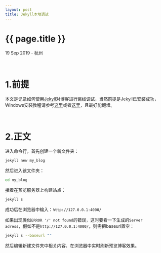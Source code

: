 ```yaml
---
layout: post
title: Jekyll本地调试
---
```


{{ page.title }}
================

<p class="meta">19 Sep 2019 - 杭州</p>

<br>

# 1.前提

本文是记录如何使用[Jekyll](https://jekyllcn.com/)对博客进行离线调试，当然前提是Jekyll已安装成功，
Windows安装教程请参考[这里](http://jekyll-windows.juthilo.com/)或者[这里](https://www.jianshu.com/p/310d796cf5f3)，且最好能翻墙。

<br>

# 2.正文

进入命令行，首先创建一个新文件夹：

```bash
jekyll new my_blog
```

然后进入该文件夹：

```bash
cd my_blog
```

接着在预览服务器上构建站点：

```bash
jekyll s
```

成功后在浏览器中输入：`http://127.0.0.1:4000/`

如果出现类似`ERROR '/' not found`的错误，这时要看一下生成的`Server adress`，假如不是`http://127.0.0.1:4000/`，则需把baseurl置空：

```bash
jekyll s --baseurl ""
```

然后编辑新建文件夹中相关内容，在浏览器中实时刷新预览博客效果。

<br>